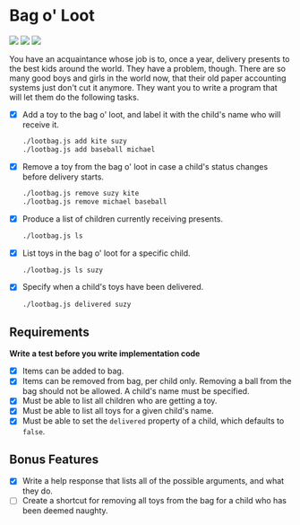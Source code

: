 # Bag o' Loot

![](https://img.shields.io/badge/modularity-node-green.svg)
![](https://img.shields.io/badge/mvp-working-green.svg)
![](https://img.shields.io/badge/testing-chai+mocha-a40802.svg)

You have an acquaintance whose job is to, once a year, delivery presents to the best kids around the world. They have a problem, though. There are so many good boys and girls in the world now, that their old paper accounting systems just don't cut it anymore. They want you to write a program that will let them do the following tasks.

- [x] Add a toy to the bag o' loot, and label it with the child's name who will receive it.

    ```bash
    ./lootbag.js add kite suzy
    ./lootbag.js add baseball michael
    ```

- [x] Remove a toy from the bag o' loot in case a child's status changes before delivery starts.

    ```bash
    ./lootbag.js remove suzy kite
    ./lootbag.js remove michael baseball
    ```

- [x] Produce a list of children currently receiving presents.

    ```bash
    ./lootbag.js ls
    ```

- [x] List toys in the bag o' loot for a specific child.

    ```bash
    ./lootbag.js ls suzy
    ```

- [x] Specify when a child's toys have been delivered.

    ```bash
    ./lootbag.js delivered suzy
    ```

## Requirements

**Write a test before you write implementation code**

- [x] Items can be added to bag.
- [x] Items can be removed from bag, per child only. Removing a ball from the bag should not be allowed. A child's name must be specified.
- [x] Must be able to list all children who are getting a toy.
- [x] Must be able to list all toys for a given child's name.
- [x] Must be able to set the `delivered` property of a child, which defaults to `false`.

## Bonus Features

- [x] Write a help response that lists all of the possible arguments, and what they do.
- [ ] Create a shortcut for removing all toys from the bag for a child who has been deemed naughty.